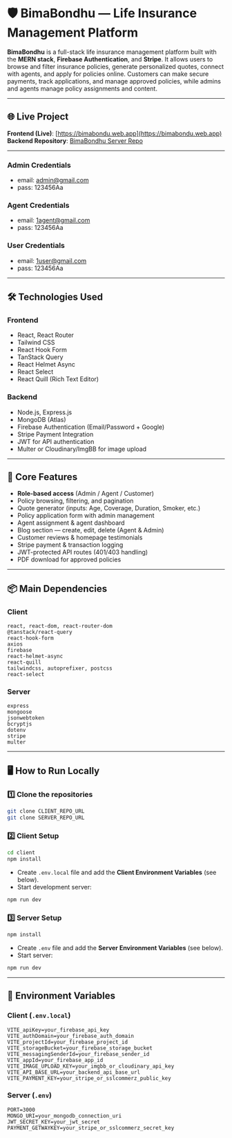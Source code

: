 # 🛡️ BimaBondhu — Life Insurance Management Platform

**BimaBondhu** is a full-stack life insurance management platform built with the **MERN stack**, **Firebase Authentication**, and **Stripe**.
It allows users to browse and filter insurance policies, generate personalized quotes, connect with agents, and apply for policies online.
Customers can make secure payments, track applications, and manage approved policies, while admins and agents manage policy assignments and content.


<!-- <img src="https://i.ibb.co.com/W4PBbjjV/Screenshot-2025-08-09-225322.png" alt="BimaBondhu" width="700"/> -->
---

## 🌐 Live Project
**Frontend (Live)**: [https://bimabondu.web.app](https://bimabondu.web.app)  
**Backend Repository**: [BimaBondhu Server Repo](https://github.com/DevByDipto/BimaBondhu-server)

---

### Admin Credentials
- email: admin@gmail.com
- pass: 123456Aa
### Agent Credentials
- email: 1agent@gmail.com
- pass: 123456Aa
### User Credentials
- email: 1user@gmail.com
- pass: 123456Aa

---

## 🛠 Technologies Used

### **Frontend**
- React, React Router
- Tailwind CSS
- React Hook Form
- TanStack Query
- React Helmet Async
- React Select
- React Quill (Rich Text Editor)

### **Backend**
- Node.js, Express.js
- MongoDB (Atlas)
- Firebase Authentication (Email/Password + Google)
- Stripe Payment Integration
- JWT for API authentication
- Multer or Cloudinary/ImgBB for image upload

---

## 🚀 Core Features
- **Role-based access** (Admin / Agent / Customer)
- Policy browsing, filtering, and pagination
- Quote generator (inputs: Age, Coverage, Duration, Smoker, etc.)
- Policy application form with admin management
- Agent assignment & agent dashboard
- Blog section — create, edit, delete (Agent & Admin)
- Customer reviews & homepage testimonials
- Stripe payment & transaction logging
- JWT-protected API routes (401/403 handling)
- PDF download for approved policies

---

## 📦 Main Dependencies

### **Client**
```
react, react-dom, react-router-dom
@tanstack/react-query
react-hook-form
axios
firebase
react-helmet-async
react-quill
tailwindcss, autoprefixer, postcss
react-select
```

### **Server**
```
express
mongoose
jsonwebtoken
bcryptjs
dotenv
stripe
multer
```

---

## 🖥 How to Run Locally

### 1️⃣ Clone the repositories
```bash
git clone CLIENT_REPO_URL
git clone SERVER_REPO_URL
```

### 2️⃣ Client Setup
```bash
cd client
npm install
```
- Create `.env.local` file and add the **Client Environment Variables** (see below).
- Start development server:
```bash
npm run dev
```

### 3️⃣ Server Setup
```bash
npm install
```
- Create `.env` file and add the **Server Environment Variables** (see below).
- Start server:
```bash
npm run dev
```

---

## 🔐 Environment Variables

### **Client** (`.env.local`)
```env
VITE_apiKey=your_firebase_api_key
VITE_authDomain=your_firebase_auth_domain
VITE_projectId=your_firebase_project_id
VITE_storageBucket=your_firebase_storage_bucket
VITE_messagingSenderId=your_firebase_sender_id
VITE_appId=your_firebase_app_id
VITE_IMAGE_UPLOAD_KEY=your_imgbb_or_cloudinary_api_key
VITE_API_BASE_URL=your_backend_api_base_url
VITE_PAYMENT_KEY=your_stripe_or_sslcommerz_public_key
```

### **Server** (`.env`)
```env
PORT=3000
MONGO_URI=your_mongodb_connection_uri
JWT_SECRET_KEY=your_jwt_secret
PAYMENT_GETWAYKEY=your_stripe_or_sslcommerz_secret_key
```
